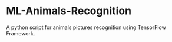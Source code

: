 # ML-Animals-Recognition

A python script for animals pictures recognition using TensorFlow Framework. 
